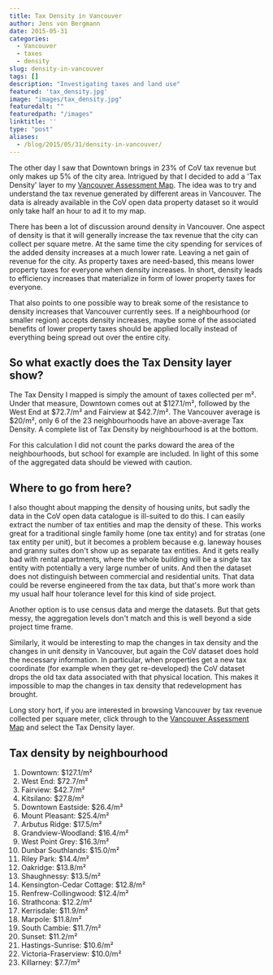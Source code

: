 ```yaml
---
title: Tax Density in Vancouver
author: Jens von Bergmann
date: 2015-05-31
categories:
  - Vancouver
  - taxes
  - density
slug: density-in-vancouver
tags: []
description: "Investigating taxes and land use"
featured: 'tax_density.jpg'
image: "images/tax_density.jpg"
featuredalt: ""
featuredpath: "/images"
linktitle: ''
type: "post"
aliases:
  - /blog/2015/05/31/density-in-vancouver/
---
```






The other day I saw that Downtown brings in 23% of CoV tax revenue but only makes up 5% of the city area. Intrigued by that I decided to
add a 'Tax Density' layer to my [Vancouver Assessment Map](https://mountainmath.ca/map/assessment).
The idea was to try and understand the tax revenue generated by different areas in Vancouver. The data is already available
in the CoV open data property dataset so it would only take half an hour to ad it to my map.


There has been a lot of discussion around density in Vancouver. One aspect of density is that it will generally increase
the tax revenue that the city can collect per square metre. At the same time the city spending for services of the added
density increases at a much lower rate. Leaving a net gain of revenue for the city. As property taxes are
need-based, this means lower property taxes for everyone when density increases. In short, density leads to efficiency
increases that materialize in form of lower property taxes for everyone.
 
That also points to one possible way to break some of the resistance to density increases that Vancouver currently sees.
If a neighbourhood (or smaller region) accepts density increases, maybe some of the associated benefits
of lower property taxes should be applied locally instead of everything being spread out over the entire city.

## So what exactly does the Tax Density layer show? 
<!-- more -->
The Tax Density I mapped is simply the amount of taxes collected per m&sup2;.
Under that measure, Downtown comes out at $127.1/m&sup2;, followed by the West End at $72.7/m&sup2; and Fairview at
$42.7/m&sup2;. The Vancouver average is $20/m&sup2;, only 6 of the 23 neighbourhoods have an above-average Tax Density.
A complete list of Tax Density by neighbourhood is at the bottom.

For this calculation I did not count the parks doward the area of
the neighbourhoods, but school for example are included. In light of this some of the aggregated data should be viewed
with caution. 


## Where to go from here? 
I also thought about mapping the density of housing units, but sadly the data in the CoV open data catalogue is ill-suited to
do this. I can easily extract the number of tax entities and map the density of these. This works great for a traditional
single family home (one tax entity) and for stratas (one tax entity per unit), but it becomes a problem because e.g. laneway
houses and granny suites don't show up as separate tax entities. And it gets really bad with rental apartments, where the
whole building will be a single tax entity with potentially a very large number of units. And then the dataset does not
distinguish between commercial and residential units. That data could be reverse engineered from the tax data, but that's
more work than my usual half hour tolerance level for this kind of side project.

Another option is to use census data and merge the datasets. But that gets messy, the aggregation levels don't match and
this is well beyond a side project time frame.

Similarly, it would be interesting to map the changes in tax density and the changes in unit density in Vancouver, but
again the CoV dataset does hold the necessary information. In particular, when properties get a new tax coordinate (for
example when they get re-developed) the CoV dataset drops the old tax data associated with that physical location. This
makes it impossible to map the changes in tax density that redevelopment has brought.
 
Long story hort, if you are interested in browsing Vancouver by tax revenue collected per square meter, click through to
the [Vancouver Assessment Map](https://mountainmath.ca/map/assessment) and select the Tax Density layer.

## Tax density by neighbourhood

1. Downtown: $127.1/m&sup2;
2. West End: $72.7/m&sup2;
3. Fairview: $42.7/m&sup2;
4. Kitsilano: $27.8/m&sup2;
5. Downtown Eastside: $26.4/m&sup2;
6. Mount Pleasant: $25.4/m&sup2;
7. Arbutus Ridge: $17.5/m&sup2;
8. Grandview-Woodland: $16.4/m&sup2;
9. West Point Grey: $16.3/m&sup2;
10. Dunbar Southlands: $15.0/m&sup2;
11. Riley Park: $14.4/m&sup2;
12. Oakridge: $13.8/m&sup2;
13. Shaughnessy: $13.5/m&sup2;
14. Kensington-Cedar Cottage: $12.8/m&sup2;
15. Renfrew-Collingwood: $12.4/m&sup2;
16. Strathcona: $12.2/m&sup2;
17. Kerrisdale: $11.9/m&sup2;
18. Marpole: $11.8/m&sup2;
19. South Cambie: $11.7/m&sup2;
20. Sunset: $11.2/m&sup2;
21. Hastings-Sunrise: $10.6/m&sup2;
22. Victoria-Fraserview: $10.0/m&sup2;
23. Killarney: $7.7/m&sup2;
